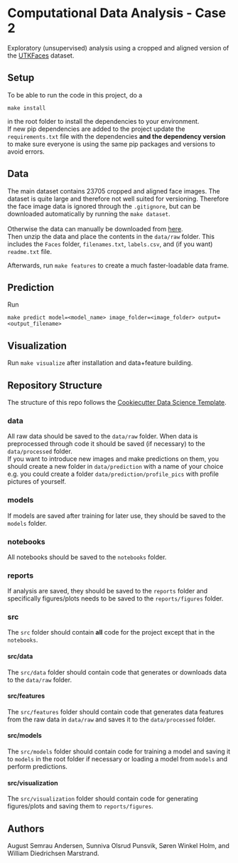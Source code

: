 # Computational Data Analysis - Case 2
Exploratory (unsupervised) analysis using a cropped and aligned version of the [UTKFaces](https://susanqq.github.io/UTKFace/) dataset.

## Setup
To be able to run the code in this project, do a
```
make install
```
in the root folder to install the dependencies to your environment.
<br>
If new pip dependencies are added to the project update the `requirements.txt` file with the dependencies **and the dependency version** to make sure everyone is using the same pip packages and versions to avoid errors.

## Data
The main dataset contains 23705 cropped and aligned face images. The dataset is quite large and therefore not well suited for versioning. Therefore the face image data is ignored through the `.gitignore`, but can be downloaded automatically by running the `make dataset`.
<br><br>
Otherwise the data can manually be downloaded from [here](https://files.dtu.dk/userportal/?v=4.5.2#/shared/public/0aKdY0cinWfDop1p/716774b2-c059-4082-8d00-0297b88838d4).
<br>
Then unzip the data and place the contents in the `data/raw` folder. This includes the `Faces` folder, `filenames.txt`, `labels.csv`, and (if you want) `readme.txt` file.

Afterwards, run `make features` to create a much faster-loadable data frame.

## Prediction
Run 
```
make predict model=<model_name> image_folder=<image_folder> output=<output_filename>
```

## Visualization
Run `make visualize` after installation and data+feature building.

## Repository Structure
The structure of this repo follows the [Cookiecutter Data Science Template](https://drivendata.github.io/cookiecutter-data-science/#directory-structure).

### data
All raw data should be saved to the `data/raw` folder. When data is preprocessed through code it should be saved (if necessary) to the `data/processed` folder.
<br>
If you want to introduce new images and make predictions on them, you should create a new folder in `data/prediction` with a name of your choice e.g. you could create a folder `data/prediction/profile_pics` with profile pictures of yourself.

### models
If models are saved after training for later use, they should be saved to the `models` folder.

### notebooks
All notebooks should be saved to the `notebooks` folder.

### reports
If analysis are saved, they should be saved to the `reports` folder and specifically figures/plots needs to be saved to the `reports/figures` folder.

### src
The `src` folder should contain **all** code for the project except that in the `notebooks`.

#### src/data
The `src/data` folder should contain code that generates or downloads data to the `data/raw` folder.

#### src/features
The `src/features` folder should contain code that generates data features from the raw data in `data/raw` and saves it to the `data/processed` folder.

#### src/models
The `src/models` folder should contain code for training a model and saving it to `models` in the root folder if necessary or loading a model from `models` and perform predictions.

#### src/visualization
The `src/visualization` folder should contain code for generating figures/plots and saving them to `reports/figures`.

## Authors
August Semrau Andersen, Sunniva Olsrud Punsvik, Søren Winkel Holm, and William Diedrichsen Marstrand.
